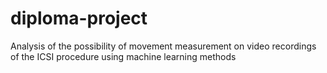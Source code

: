# diploma-project
Analysis of the possibility of movement measurement on video recordings of the ICSI procedure using machine learning methods
